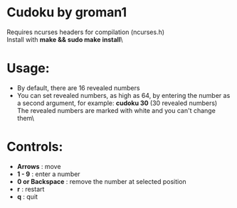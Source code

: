# Cudoku by groman1
Requires ncurses headers for compilation (ncurses.h)\
Install with **make && sudo make install**\
# Usage:
- By default, there are 16 revealed numbers
- You can set revealed numbers, as high as 64, by entering the number as a second argument, for example: **cudoku 30** (30 revealed numbers)\
The revealed numbers are marked with white and you can't change them\
# Controls:
- **Arrows** : move
- **1 - 9** : enter a number
- **0 or Backspace** : remove the number at selected position
- **r** : restart
- **q** : quit
